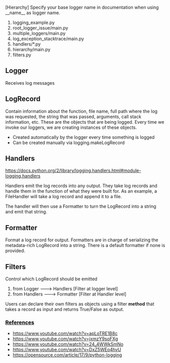 [Hierarchy] Specify your base logger name in documentation when using \_\_name\_\_ as logger name.

1. logging_example.py
2. root_logger_issue/main.py
3. multiple_loggers/main.py
4. log_exception_stacktrace/main.py
4. handlers/*.py
5. hierarchy/main.py
6. filters.py

## Logger
Receives log messages

## LogRecord
Contain information about the function, file name, full path where the log was requested,
the string that was passed, arguments, call stack information, etc.
These are the objects that are being logged. Every time we invoke our loggers, we are creating instances of these objects.

* Created automatically by the logger every time something is logged
* Can be created manually via logging.makeLogRecord

## Handlers
https://docs.python.org/2/library/logging.handlers.html#module-logging.handlers

Handlers emit the log records into any output. They take log records and handle them in the function of what they were built for.
As an example, a FileHandler will take a log record and append it to a file.

 The handler will then use a Formatter to turn the LogRecord into a string and emit that string.

## Formatter
Format a log record for output.
Formatters are in charge of serializing the metadata-rich LogRecord into a string.
There is a default formatter if none is provided.

## Filters
Control which LogRecord should be emitted

1. from Logger ---> Handlers    [Filter at logger level]
2. from Handlers ---> Formatter    [Filter at Handler level]

Users can declare their own filters as objects using a filter <b>method</b> that takes a record as input and returns True/False as output.


### <u style="color: black">References</u>
* https://www.youtube.com/watch?v=apLoTRE1B8c
* https://www.youtube.com/watch?v=jxmzY9soFXg
* https://www.youtube.com/watch?v=24_4WWkSmNo
* https://www.youtube.com/watch?v=DxZ5WEo4hvU
* https://opensource.com/article/17/9/python-logging